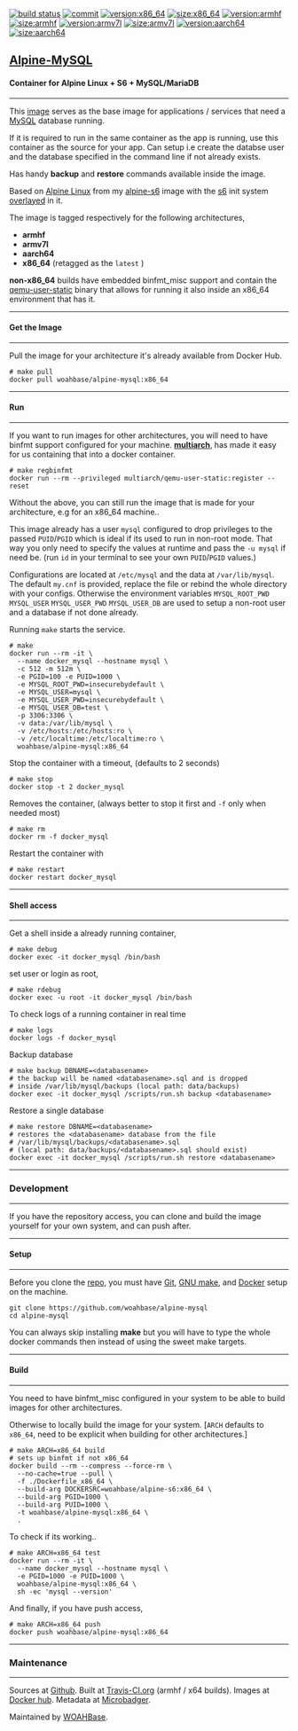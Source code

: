 [![build status][251]][232] [![commit][255]][231] [![version:x86_64][256]][235] [![size:x86_64][257]][235] [![version:armhf][258]][236] [![size:armhf][259]][236] [![version:armv7l][260]][237] [![size:armv7l][261]][237] [![version:aarch64][262]][238] [![size:aarch64][263]][238]

## [Alpine-MySQL][234]
#### Container for Alpine Linux + S6 + MySQL/MariaDB
---

This [image][233] serves as the base image for applications
/ services that need a [MySQL][135] database running.

If it is required to run in the same container as the app is
running, use this container as the source for your app. Can setup
i.e create the databse user and the database specified in the
command line if not already exists.

Has handy **backup** and **restore** commands available inside the
image.

Based on [Alpine Linux][131] from my [alpine-s6][132] image with
the [s6][133] init system [overlayed][134] in it.

The image is tagged respectively for the following architectures,
* **armhf**
* **armv7l**
* **aarch64**
* **x86_64** (retagged as the `latest` )

**non-x86_64** builds have embedded binfmt_misc support and contain the
[qemu-user-static][105] binary that allows for running it also inside
an x86_64 environment that has it.

---
#### Get the Image
---

Pull the image for your architecture it's already available from
Docker Hub.

```
# make pull
docker pull woahbase/alpine-mysql:x86_64
```

---
#### Run
---

If you want to run images for other architectures, you will need
to have binfmt support configured for your machine. [**multiarch**][104],
has made it easy for us containing that into a docker container.

```
# make regbinfmt
docker run --rm --privileged multiarch/qemu-user-static:register --reset
```

Without the above, you can still run the image that is made for your
architecture, e.g for an x86_64 machine..

This image already has a user `mysql` configured to drop
privileges to the passed `PUID`/`PGID` which is ideal if its used
to run in non-root mode. That way you only need to specify the
values at runtime and pass the `-u mysql` if need be. (run `id`
in your terminal to see your own `PUID`/`PGID` values.)

Configurations are located at `/etc/mysql` and the data at
`/var/lib/mysql`. The default `my.cnf` is provided, replace the
file or rebind the whole directory with your configs. Otherwise
the environment variables `MYSQL_ROOT_PWD` `MYSQL_USER`
`MYSQL_USER_PWD` `MYSQL_USER_DB` are used to setup a non-root user
and a database if not done already.

Running `make` starts the service.

```
# make
docker run --rm -it \
  --name docker_mysql --hostname mysql \
  -c 512 -m 512m \
  -e PGID=100 -e PUID=1000 \
  -e MYSQL_ROOT_PWD=insecurebydefault \
  -e MYSQL_USER=mysql \
  -e MYSQL_USER_PWD=insecurebydefault \
  -e MYSQL_USER_DB=test \
  -p 3306:3306 \
  -v data:/var/lib/mysql \
  -v /etc/hosts:/etc/hosts:ro \
  -v /etc/localtime:/etc/localtime:ro \
  woahbase/alpine-mysql:x86_64
```

Stop the container with a timeout, (defaults to 2 seconds)

```
# make stop
docker stop -t 2 docker_mysql
```

Removes the container, (always better to stop it first and `-f`
only when needed most)

```
# make rm
docker rm -f docker_mysql
```

Restart the container with

```
# make restart
docker restart docker_mysql
```

---
#### Shell access
---

Get a shell inside a already running container,

```
# make debug
docker exec -it docker_mysql /bin/bash
```

set user or login as root,

```
# make rdebug
docker exec -u root -it docker_mysql /bin/bash
```

To check logs of a running container in real time

```
# make logs
docker logs -f docker_mysql
```

Backup database

```
# make backup DBNAME=<databasename>
# the backup will be named <databasename>.sql and is dropped
# inside /var/lib/mysql/backups (local path: data/backups)
docker exec -it docker_mysql /scripts/run.sh backup <databasename>
```
Restore a single database

```
# make restore DBNAME=<databasename>
# restores the <databasename> database from the file
# /var/lib/mysql/backups/<databasename>.sql
# (local path: data/backups/<databasename>.sql should exist)
docker exec -it docker_mysql /scripts/run.sh restore <databasename>
```

---
### Development
---

If you have the repository access, you can clone and
build the image yourself for your own system, and can push after.

---
#### Setup
---

Before you clone the [repo][231], you must have [Git][101], [GNU make][102],
and [Docker][103] setup on the machine.

```
git clone https://github.com/woahbase/alpine-mysql
cd alpine-mysql
```
You can always skip installing **make** but you will have to
type the whole docker commands then instead of using the sweet
make targets.

---
#### Build
---

You need to have binfmt_misc configured in your system to be able
to build images for other architectures.

Otherwise to locally build the image for your system.
[`ARCH` defaults to `x86_64`, need to be explicit when building
for other architectures.]

```
# make ARCH=x86_64 build
# sets up binfmt if not x86_64
docker build --rm --compress --force-rm \
  --no-cache=true --pull \
  -f ./Dockerfile_x86_64 \
  --build-arg DOCKERSRC=woahbase/alpine-s6:x86_64 \
  --build-arg PGID=1000 \
  --build-arg PUID=1000 \
  -t woahbase/alpine-mysql:x86_64 \
  .
```

To check if its working..

```
# make ARCH=x86_64 test
docker run --rm -it \
  --name docker_mysql --hostname mysql \
  -e PGID=1000 -e PUID=1000 \
  woahbase/alpine-mysql:x86_64 \
  sh -ec 'mysql --version'
```

And finally, if you have push access,

```
# make ARCH=x86_64 push
docker push woahbase/alpine-mysql:x86_64
```

---
### Maintenance
---

Sources at [Github][106]. Built at [Travis-CI.org][107] (armhf / x64 builds). Images at [Docker hub][108]. Metadata at [Microbadger][109].

Maintained by [WOAHBase][204].

[101]: https://git-scm.com
[102]: https://www.gnu.org/software/make/
[103]: https://www.docker.com
[104]: https://hub.docker.com/r/multiarch/qemu-user-static/
[105]: https://github.com/multiarch/qemu-user-static/releases/
[106]: https://github.com/
[107]: https://travis-ci.org/
[108]: https://hub.docker.com/
[109]: https://microbadger.com/

[131]: https://alpinelinux.org/
[132]: https://hub.docker.com/r/woahbase/alpine-s6
[133]: https://skarnet.org/software/s6/
[134]: https://github.com/just-containers/s6-overlay
[135]: https://www.mysql.com/

[201]: https://github.com/woahbase
[202]: https://travis-ci.org/woahbase/
[203]: https://hub.docker.com/u/woahbase
[204]: https://woahbase.online/

[231]: https://github.com/woahbase/alpine-mysql
[232]: https://travis-ci.org/woahbase/alpine-mysql
[233]: https://hub.docker.com/r/woahbase/alpine-mysql
[234]: https://woahbase.online/#/images/alpine-mysql
[235]: https://microbadger.com/images/woahbase/alpine-mysql:x86_64
[236]: https://microbadger.com/images/woahbase/alpine-mysql:armhf
[237]: https://microbadger.com/images/woahbase/alpine-mysql:armv7l
[238]: https://microbadger.com/images/woahbase/alpine-mysql:aarch64

[251]: https://travis-ci.org/woahbase/alpine-mysql.svg?branch=master

[255]: https://images.microbadger.com/badges/commit/woahbase/alpine-mysql.svg

[256]: https://images.microbadger.com/badges/version/woahbase/alpine-mysql:x86_64.svg
[257]: https://images.microbadger.com/badges/image/woahbase/alpine-mysql:x86_64.svg

[258]: https://images.microbadger.com/badges/version/woahbase/alpine-mysql:armhf.svg
[259]: https://images.microbadger.com/badges/image/woahbase/alpine-mysql:armhf.svg

[260]: https://images.microbadger.com/badges/version/woahbase/alpine-mysql:armv7l.svg
[261]: https://images.microbadger.com/badges/image/woahbase/alpine-mysql:armv7l.svg

[262]: https://images.microbadger.com/badges/version/woahbase/alpine-mysql:aarch64.svg
[263]: https://images.microbadger.com/badges/image/woahbase/alpine-mysql:aarch64.svg
